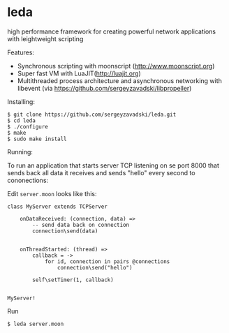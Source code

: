 leda
====

high performance framework for creating powerful network applications with leightweight scripting

Features:

* Synchronous scripting with moonscript (http://www.moonscript.org)
* Super fast VM with LuaJIT(http://luajit.org)
* Multithreaded process architecture and asynchronous networking with libevent (via https://github.com/sergeyzavadski/libpropeller)

Installing:

    $ git clone https://github.com/sergeyzavadski/leda.git
    $ cd leda
    $ ./configure
    $ make
    $ sudo make install
    

Running:

To run an application that starts server TCP listening on se port 8000 that sends back all data it receives and sends "hello" every second to cononections:

Edit `server.moon` looks like this:

	class MyServer extends TCPServer
    
        onDataReceived: (connection, data) =>
            -- send data back on connection
            connection\send(data)
        
	
        onThreadStarted: (thread) =>
            callback = -> 
                for id, connection in pairs @connections
                    connection\send("hello") 
            
            self\setTimer(1, callback)    
    
  
    MyServer!    

Run

    $ leda server.moon


  
		


